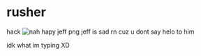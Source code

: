 # rusher
hack
![nah hapy jeff png](https://user-images.githubusercontent.com/79007584/115226439-87365b80-a10f-11eb-9fb9-e465cee65f8a.png)
jeff is sad rn cuz u dont say helo to him































idk what im typing XD
